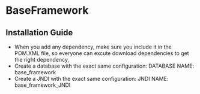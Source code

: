 # BaseFramework
## Installation Guide
- When you add any dependency, make sure you include it in the POM.XML file, so everyone can excute download dependencies to get the right dependency,
- Create a database with the exact same configuration:
           DATABASE NAME: base_framework
- Create a JNDI with the exact same configuration:
           JNDI NAME: base_framework_JNDI
